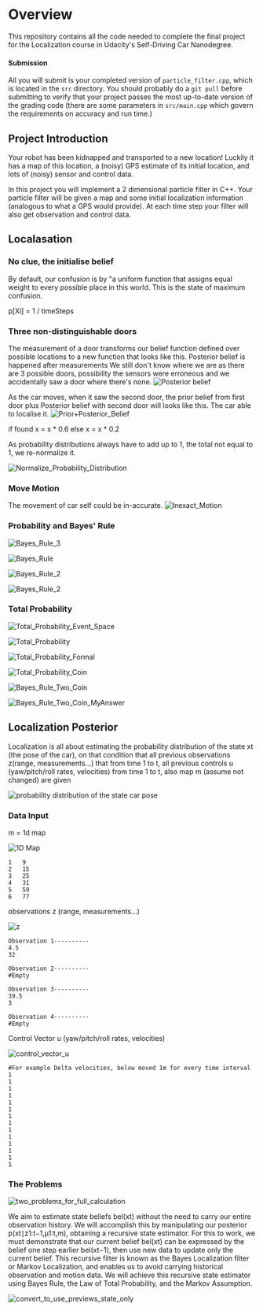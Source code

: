 # Overview
This repository contains all the code needed to complete the final project for the Localization course in Udacity's Self-Driving Car Nanodegree.

#### Submission
All you will submit is your completed version of `particle_filter.cpp`, which is located in the `src` directory. You should probably do a `git pull` before submitting to verify that your project passes the most up-to-date version of the grading code (there are some parameters in `src/main.cpp` which govern the requirements on accuracy and run time.)

## Project Introduction
Your robot has been kidnapped and transported to a new location! Luckily it has a map of this location, a (noisy) GPS estimate of its initial location, and lots of (noisy) sensor and control data.

In this project you will implement a 2 dimensional particle filter in C++. Your particle filter will be given a map and some initial localization information (analogous to what a GPS would provide). At each time step your filter will also get observation and control data. 


## Localasation

### No clue, the initialise belief
By default, our confusion is by "a uniform function that assigns equal weight to 
every possible place in this world. This is the state of maximum confusion.

p[Xi] = 1 / timeSteps

### Three non-distinguishable doors
The measurement of a door transforms our belief function defined over possible locations
to a new function that looks like this. Posterior belief is happened after measurements
We still don't know where we are as there are 3 possible doors, possibility 
the sensors were erroneous and we accidentally saw a door where there's none.
![Posterior belief](/docs/Posterior_belief.png)

As the car moves, when it saw the second door, the prior belief 
from first door plus Posterior belief with second door will looks like
this. The car able to localise it.
![Prior+Posterior_Belief](/docs/Prior+Posterior_Belief.png)

if found 
  x = x * 0.6
else 
  x = x * 0.2
  
As probability distributions always have to add up to 1, the total not equal to 1, we re-normalize it.

![Normalize_Probability_Distribution](/docs/Normalize_Distribution.png)


### Move Motion
The movement of car self could be in-accurate.
![Inexact_Motion](/docs/Inexact_Motion.png)


### Probability and Bayes' Rule
![Bayes_Rule_3](/docs/Bayes_Rule_3.png)

![Bayes_Rule](/docs/Bayes_Rule.png)

![Bayes_Rule_2](/docs/Bayes_Rule_2.png)

![Bayes_Rule_2](/docs/Bayes_Rule_Cancer_Test.png)

### Total Probability
![Total_Probability_Event_Space](/docs/Total_Probability_Event_Space.png)

![Total_Probability](/docs/Total_Probability.png)

![Total_Probability_Formal](/docs/Total_Probability_Formal.png)

![Total_Probability_Coin](/docs/Total_Probability_Coin.png)

![Bayes_Rule_Two_Coin](/docs/Bayes_Rule_Two_Coin.png)

![Bayes_Rule_Two_Coin_MyAnswer](/docs/Bayes_Rule_Two_Coin_MyAnswer.png)



## Localization Posterior 

Localization is all about estimating the probability distribution of the state xt (the pose of the car),
on that condition that all previous observations z(range, measurements...) that from time 1 to t,
all previous controls u (yaw/pitch/roll rates, velocities) from time 1 to t, 
also map m (assume not changed) are given

![probability distribution of the state car pose](/docs/probability%20distribution%20of%20the%20state%20car%20pose.png)


### Data Input


m = 1d map

![1D Map](/docs/1D_Map.png)

```text
1	9		
2	15		
3	25		
4	31	
5	59	
6	77
```

observations z (range, measurements...)

![z](/docs/input_z.png)

```text
Observation 1----------
4.5	
32

Observation 2----------
#Empty

Observation 3----------
39.5	
3

Observation 4----------
#Empty

```

Control Vector u (yaw/pitch/roll rates, velocities)


![control_vector_u](/docs/input_control_vector.png)

```text
#For example Delta velocities, below moved 1m for every time interval
1	
1
1
1
1
1
1
1
1
1
1
1
1
1
```


### The Problems 

![two_problems_for_full_calculation](/docs/two_problems_for_full_calculation.png)


We aim to estimate state beliefs bel(x​t) without the need to carry our entire observation 
history. We will accomplish this by manipulating our posterior p(xt∣z1:t−1,μ1:t,m), obtaining 
a recursive state estimator. For this to work, we must demonstrate that our current belief bel(xt) 
can be expressed by the belief one step earlier bel(xt−1), then use new data to update 
only the current belief. This recursive filter is known as the Bayes Localization filter or 
Markov Localization, and enables us to avoid carrying historical observation and motion data. 
We will achieve this recursive state estimator using Bayes Rule, the Law of Total Probability, 
and the Markov Assumption.

![convert_to_use_previews_state_only](/docs/convert_to_use_previews_state_only.png)













